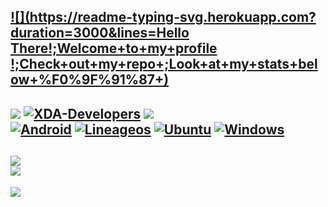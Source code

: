 [![](https://readme-typing-svg.herokuapp.com?duration=3000&lines=Hello There!;Welcome+to+my+profile !;Check+out+my+repo+;Look+at+my+stats+below+%F0%9F%91%87+)](https://itspi3141.github.io)  
---
[![](https://dcbadge.vercel.app/api/shield/777662985165864980?style=for-the-badge&theme=discord-inverted)](https://itspi3141.github.io)
[![XDA-Developers](https://img.shields.io/badge/XDA--Developers-ThePiGuy3141-%23AC6E2F.svg?style=for-the-badge&logo=XDA-Developers&logoColor=white)](https://forum.xda-developers.com/m/thepiguy3141.11261259/)
[![](https://komarev.com/ghpvc/?username=itspi3141&style=for-the-badge)](https://itspi3141.github.io)  
[![Android](https://img.shields.io/badge/Android-3DDC84?style=for-the-badge&logo=android&logoColor=white)](https://www.android.com)
[![Lineageos](https://img.shields.io/badge/LineageOS-167C80?style=for-the-badge&logo=LineageOS&logoColor=white)](https://lineageos.org/)
[![Ubuntu](https://img.shields.io/badge/Ubuntu-E95420?style=for-the-badge&logo=ubuntu&logoColor=white)](https://ubuntu.com/)
[![Windows](https://img.shields.io/badge/Windows-0078D6?style=for-the-badge&logo=windows&logoColor=white)](https://www.microsoft.com/windows/)  
---
[![](https://github-readme-stats.vercel.app/api?username=ItsPi3141&show_icons=true&bg_color=00000000&border_color=aaaaaa88&text_color=888888&custom_title=Stats)](https://itspi3141.github.io)  
[![](https://github-readme-stats.vercel.app/api/top-langs/?username=ItsPi3141&bg_color=00000000&border_color=aaaaaa88&text_color=888888)](https://itspi3141.github.io)
---
[![](profile-3d-contrib/profile-customize.svg)](https://itspi3141.github.io)
